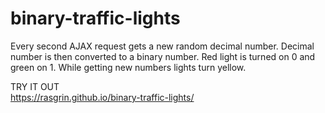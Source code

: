# binary-traffic-lights

Every second AJAX request gets a new random decimal number. Decimal number is then converted to a binary number. Red light is turned on 0 and green on 1. While getting new numbers lights turn yellow.

TRY IT OUT <br>
https://rasgrin.github.io/binary-traffic-lights/
